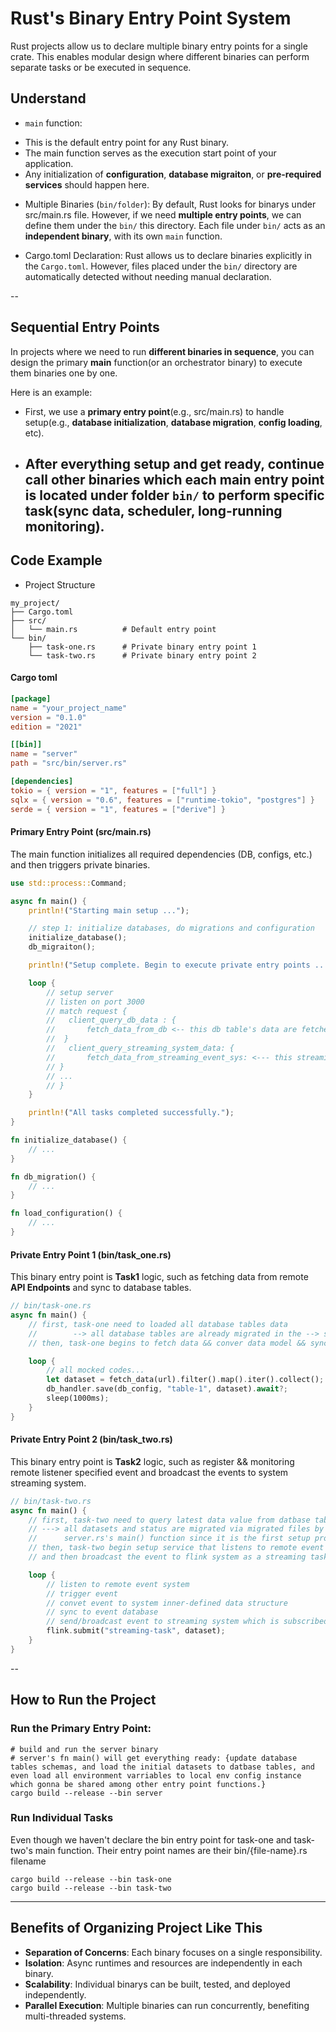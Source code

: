 # Rust's Binary Entry Point System

Rust projects allow us to declare multiple binary entry points for a single crate. This enables modular design where different binaries can perform separate tasks or be executed in sequence.

## Understand

- `main` function:

* This is the default entry point for any Rust binary.
* The main function serves as the execution start point of your application.
* Any initialization of **configuration**, **database migraiton**, or **pre-required services** should happen here.

- Multiple Binaries (`bin/folder`):
  By default, Rust looks for binarys under src/main.rs file. However, if we need **multiple entry points**, we can define them under the `bin/` this directory. Each file under `bin/` acts as an **independent binary**, with its own `main` function.

- Cargo.toml Declaration:
  Rust allows us to declare binaries explicitly in the `Cargo.toml`. However, files placed under the `bin/` directory are automatically detected without needing manual declaration.

--

## Sequential Entry Points

In projects where we need to run **different binaries in sequence**, you can design the primary **main** function(or an orchestrator binary) to execute them binaries one by one.

Here is an example:

- First, we use a **primary entry point**(e.g., src/main.rs) to handle setup(e.g., **database initialization**, **database migration**, **config loading**, etc).
- ## After everything setup and get ready, continue **call other binaries** which each main entry point is located under folder `bin/` to perform specific task(sync data, scheduler, long-running monitoring).

## Code Example

- Project Structure

```shell
my_project/
├── Cargo.toml
├── src/
│   └── main.rs          # Default entry point
└── bin/
    ├── task-one.rs      # Private binary entry point 1
    └── task-two.rs      # Private binary entry point 2
```

#### Cargo toml

```toml
[package]
name = "your_project_name"
version = "0.1.0"
edition = "2021"

[[bin]]
name = "server"
path = "src/bin/server.rs"

[dependencies]
tokio = { version = "1", features = ["full"] }
sqlx = { version = "0.6", features = ["runtime-tokio", "postgres"] }
serde = { version = "1", features = ["derive"] }
```

#### Primary Entry Point (src/main.rs)

The main function initializes all required dependencies (DB, configs, etc.) and then triggers private binaries.

```rust
use std::process::Command;

async fn main() {
    println!("Starting main setup ...");

    // step 1: initialize databases, do migrations and configuration
    initialize_database();
    db_migraiton();

    println!("Setup complete. Begin to execute private entry points ...");

    loop {
        // setup server
        // listen on port 3000
        // match request {
        //   client_query_db_data : {
        //       fetch_data_from_db <-- this db table's data are fetched and stored by task-one
        //  }
        //   client_query_streaming_system_data: {
        //       fetch_data_from_streaming_event_sys: <--- this streaming events are monitored and broadcasted by task-two
        // }
        // ...
        // }
    }

    println!("All tasks completed successfully.");
}

fn initialize_database() {
    // ...
}

fn db_migration() {
    // ...
}

fn load_configuration() {
    // ...
}
```

#### Private Entry Point 1 (bin/task_one.rs)

This binary entry point is **Task1** logic, such as fetching data from remote **API Endpoints** and sync to database tables.

```rust
// bin/task-one.rs
async fn main() {
    // first, task-one need to loaded all database tables data
    //        --> all database tables are already migrated in the --> server.rs's main etnry point
    // then, task-one begins to fetch data && conver data model && sync to database tables

    loop {
        // all mocked codes...
        let dataset = fetch_data(url).filter().map().iter().collect();
        db_handler.save(db_config, "table-1", dataset).await?;
        sleep(1000ms);
    }
}
```

#### Private Entry Point 2 (bin/task_two.rs)

This binary entry point is **Task2** logic, such as register && monitoring remote listener specified event and broadcast the events to system streaming system.

```rust
// bin/task-two.rs
async fn main() {
    // first, task-two need to query latest data value from datbase table
    // ---> all datasets and status are migrated via migrated files by the primary
    //      server.rs's main() function since it is the first setup process
    // then, task-two begin setup service that listens to remote event and subscribe specified for example transaction events
    // and then broadcast the event to flink system as a streaming tasks (just for example...)

    loop {
        // listen to remote event system
        // trigger event
        // convet event to system inner-defined data structure
        // sync to event database
        // send/broadcast event to streaming system which is subscribed by other services
        flink.submit("streaming-task", dataset);
    }
}
```

--

## How to Run the Project

### Run the Primary Entry Point:

```shell
# build and run the server binary
# server's fn main() will get everything ready: {update database tables schemas, and load the initial datasets to datbase tables, and even load all environment varriables to local env config instance which gonna be shared among other entry point functions.}
cargo build --release --bin server
```

### Run Individual Tasks

Even though we haven't declare the bin entry point for task-one and task-two's main function.
Their entry point names are their bin/{file-name}.rs filename

```shell
cargo build --release --bin task-one
cargo build --release --bin task-two
```

---

## Benefits of Organizing Project Like This

- **Separation of Concerns**: Each binary focuses on a single responsibility.
- **Isolation**: Async runtimes and resources are independently in each binary.
- **Scalability**: Individual binarys can be built, tested, and deployed independently.
- **Parallel Execution**: Multiple binaries can run concurrently, benefiting multi-threaded systems.
